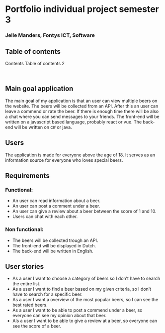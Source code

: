 # Portfolio individual project semester 3

### Jelle Manders, Fontys ICT, Software

## Table of contents
Contents
Table of contents	2


 
## Main goal application
The main goal of my application is that an user can view multiple beers on the website. The beers will be collected from an API. After this an user can leave a commend or rate the beer. If there is enough time there will be also a chat where you can send messages to your friends. The front-end will be written on a javascript based language, probably react or vue. The back-end will be written on c# or java.

## Users
The application is made for everyone above the age of 18. It serves as an information source for everyone who loves special beers.

## Requirements
### Functional:
-	An user can read information about a beer.
-	An user can post a comment under a beer.
- An user can give a review about a beer between the score of 1 and 10.
-	Users can chat with each other.
### Non functional:
-	The beers will be collected trough an API.
-	The front-end will be displayed in Dutch.
-	The back-end will be written in English.

## User stories
-	As a user I want to choose a category of beers so I don’t have to search the entire list.
-	As a user I want to find a beer based on my given criteria, so I don’t have to search for a specific beer.
-	As a user I want a overview of the most popular beers, so I can see the best rated beers.
-	As a user I want to be able to post a commend under a beer, so everyone can see my opinion about that beer.
-	Als a user I want to be able to give a review at a beer, so everyone can see the score of a beer.


